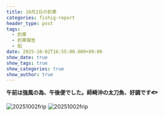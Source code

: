 ```yaml
---
title: 10月2日の釣果
categories: fishig-report
header_type: post
tags:
  - 釣果
  - 釣果報告
  - 船
date: 2025-10-02T16:55:00.000+09:00
show_date: true
show_tags: true
show_categories: true
show_author: true
---
```

**午前は強風の為、午後便でした。師崎沖の太刀魚、好調です🐟**

![20251002frip](https://cf684707.cloudfree.jp/go-by-boat/other/20251002/1.jpeg "1枚目")
![20251002frip](https://cf684707.cloudfree.jp/go-by-boat/other/20251002/2.jpeg "2枚目")
